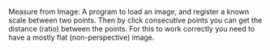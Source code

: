 Measure from Image:
A program to load an image, and register a known scale between two points.
Then by click consecutive points you can get the distance (ratio) between the points. 
For this to work correctly you need to have a mostly flat (non-perspective) image. 
